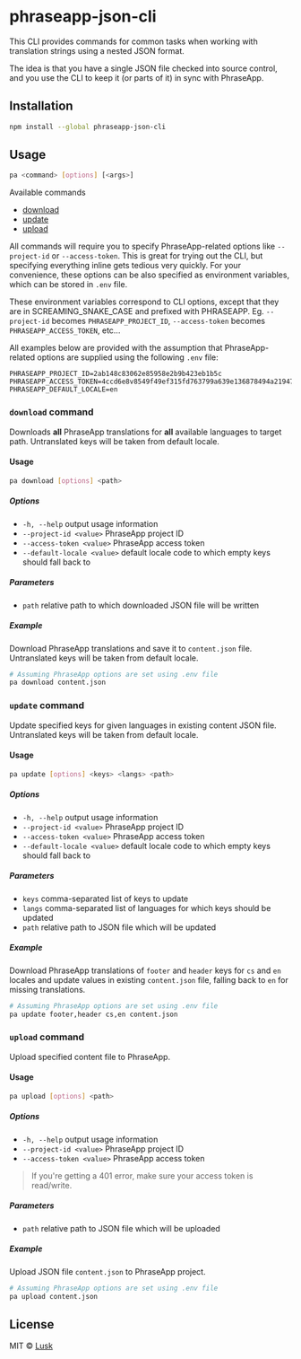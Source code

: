 # phraseapp-json-cli

This CLI provides commands for common tasks when working with translation strings using a nested JSON format.

The idea is that you have a single JSON file checked into source control, and you use the CLI to keep it (or parts of it) in sync with PhraseApp.

## Installation

```bash
npm install --global phraseapp-json-cli
```

## Usage

```bash
pa <command> [options] [<args>]
```

Available commands

- [download](#download-command)
- [update](#update-command)
- [upload](#upload-command)

All commands will require you to specify PhraseApp-related options like `--project-id` or `--access-token`. This is great for trying out the CLI, but specifying everything inline gets tedious very quickly. For your convenience, these options can be also specified as environment variables, which can be stored in `.env` file.

These environment variables correspond to CLI options, except that they are in SCREAMING_SNAKE_CASE and prefixed with PHRASEAPP. Eg. `--project-id` becomes `PHRASEAPP_PROJECT_ID`, `--access-token` becomes `PHRASEAPP_ACCESS_TOKEN`, etc...

All examples below are provided with the assumption that PhraseApp-related options are supplied using the following `.env` file:

```
PHRASEAPP_PROJECT_ID=2ab148c83062e85958e2b9b423eb1b5c
PHRASEAPP_ACCESS_TOKEN=4ccd6e8v8549f49ef315fd763799a639e136878494a21947d8cfb3685bfb384e
PHRASEAPP_DEFAULT_LOCALE=en
```

### `download` command

Downloads **all** PhraseApp translations for **all** available languages to target path. Untranslated keys will be taken from default locale.

#### Usage

```bash
pa download [options] <path>
```

##### Options

- `-h, --help` output usage information
- `--project-id <value>` PhraseApp project ID
- `--access-token <value>` PhraseApp access token
- `--default-locale <value>` default locale code to which empty keys should fall back to

##### Parameters

- `path` relative path to which downloaded JSON file will be written

##### Example

Download PhraseApp translations and save it to `content.json` file. Untranslated keys will be taken from default locale.

```bash
# Assuming PhraseApp options are set using .env file
pa download content.json
```

### `update` command

Update specified keys for given languages in existing content JSON file. Untranslated keys will be taken from default locale.

#### Usage

```bash
pa update [options] <keys> <langs> <path>
```

##### Options

- `-h, --help` output usage information
- `--project-id <value>` PhraseApp project ID
- `--access-token <value>` PhraseApp access token
- `--default-locale <value>` default locale code to which empty keys should fall back to

##### Parameters

- `keys` comma-separated list of keys to update
- `langs` comma-separated list of languages for which keys should be updated
- `path` relative path to JSON file which will be updated

##### Example

Download PhraseApp translations of `footer` and `header` keys for `cs` and `en` locales and update values in existing `content.json` file, falling back to `en` for missing translations.

```bash
# Assuming PhraseApp options are set using .env file
pa update footer,header cs,en content.json
```

### `upload` command

Upload specified content file to PhraseApp.

#### Usage  

```bash
pa upload [options] <path>
```

##### Options

- `-h, --help` output usage information
- `--project-id <value>` PhraseApp project ID
- `--access-token <value>` PhraseApp access token

> If you're getting a 401 error, make sure your access token is read/write.

##### Parameters

- `path` relative path to JSON file which will be uploaded

##### Example  

Upload JSON file `content.json` to PhraseApp project.

```bash
# Assuming PhraseApp options are set using .env file
pa upload content.json
```

## License

MIT © [Lusk](https://lusk.io)
